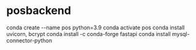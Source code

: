 # posbackend
conda create --name pos python=3.9
conda activate pos
conda install uvicorn, bcrypt
conda install -c conda-forge fastapi
conda install mysql-connector-python
